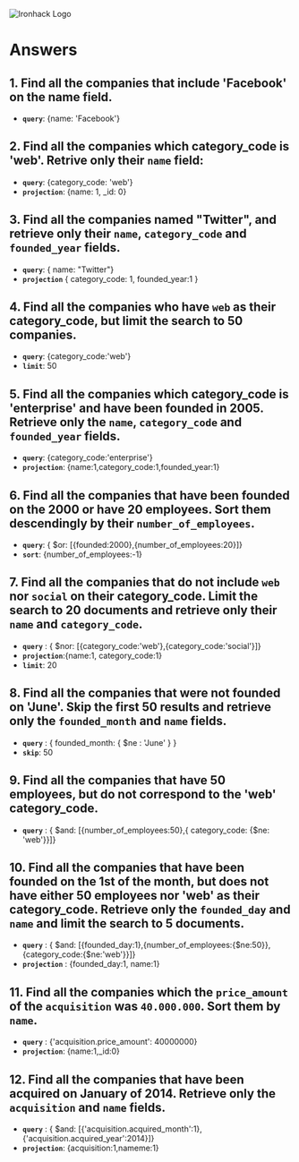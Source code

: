 ![Ironhack Logo](https://i.imgur.com/1QgrNNw.png)

# Answers

## 1. Find all the companies that include 'Facebook' on the **name** field.

 - **`query`**: {name: 'Facebook'}
 
 ## 2. Find all the companies which **category_code** is 'web'. Retrive only their `name` field:

 - **`query`**: {category_code: 'web'}
 - **`projection`**: {name: 1, _id: 0}

## 3. Find all the companies named "Twitter", and retrieve only their `name`, `category_code` and `founded_year` fields.
- **`query`**: { name: "Twitter"}
- **`projection`** { category_code: 1, founded_year:1 }

## 4. Find all the companies who have `web` as their **category_code**, but limit the search to 50 companies.
- **`query`**: {category_code:'web'}
- **`limit`**: 50

## 5. Find all the companies which **category_code** is 'enterprise' and have been founded in 2005. Retrieve only the `name`, `category_code` and `founded_year` fields.
- **`query`**: {category_code:'enterprise'}
- **`projection`**: {name:1,category_code:1,founded_year:1}

## 6. Find all the companies that have been **founded** on the 2000 or have 20 **employees**. Sort them descendingly by their `number_of_employees`.
- **`query`**: { $or: [{founded:2000},{number_of_employees:20}]}
- **`sort`**: {number_of_employees:-1}

## 7. Find all the companies that do not include `web` nor `social` on their **category_code**. Limit the search to 20 documents and retrieve only their `name` and `category_code`.
- **`query`** : { $nor: [{category_code:'web'},{category_code:'social'}]}
- **`projection`**:{name:1, category_code:1}
- **`limit`**: 20

## 8. Find all the companies that were not **founded** on 'June'. Skip the first 50 results and retrieve only the `founded_month` and `name` fields.
- **`query`** : { founded_month: { $ne : 'June' } }
- **`skip`**: 50


## 9. Find all the companies that have 50 employees, but do not correspond to the 'web' **category_code**. 
- **`query`** : { $and: [{number_of_employees:50},{ category_code: {$ne: 'web'}}]}

## 10. Find all the companies that have been founded on the 1st of the month, but does not have either 50 employees nor 'web' as their **category_code**. Retrieve only the `founded_day` and `name` and limit the search to 5 documents.
- **`query`** : { $and: [{founded_day:1},{number_of_employees:{$ne:50}},{category_code:{$ne:'web'}}]}
- **`projection`** : {founded_day:1, name:1}

## 11. Find all the companies which the `price_amount` of the `acquisition` was **`40.000.000`**. Sort them by `name`.
- **`query`** : {'acquisition.price_amount': 40000000}
- **`projection`**: {name:1,_id:0}

## 12. Find all the companies that have been acquired on January of 2014. Retrieve only the `acquisition` and `name` fields.
- **`query`** : { $and: [{'acquisition.acquired_month':1}, {'acquisition.acquired_year':2014}]}
- **`projection`**: {acquisition:1,nameme:1}
